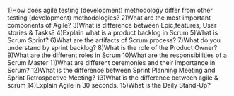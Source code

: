 1)How does agile testing (development) methodology differ from other testing (development) methodologies?
2)What are the most important components of Agile?
3)What is difference between Epic,features, User stories & Tasks?
4)Explain what is a product backlog in Scrum
5)What is Scrum Sprint?
6)What are the artifacts of Scrum process?
7)What do you understand by sprint backlog?
8)What is the role of the Product Owner?
9)What are the different roles in Scrum
10)What are the responsibilities of a Scrum Master
11)What are different ceremonies and their importance in Scrum?
12)What is the difference between Sprint Planning Meeting and Sprint Retrospective Meeting?
13)What is the difference between agile & scrum
14)Explain Agile in 30 seconds.
15)What is the Daily Stand-Up?

